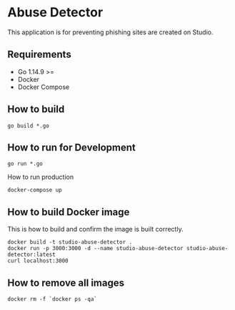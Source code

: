 # Abuse Detector
This application is for preventing phishing sites are created on Studio.

## Requirements
- Go 1.14.9 >=
- Docker
- Docker Compose

## How to build
```shell script
go build *.go
```    
## How to run for Development
```shell script
go run *.go
```
How to run production
```
docker-compose up
```
## How to build Docker image
This is how to build and confirm the image is built correctly.
```
docker build -t studio-abuse-detector .
docker run -p 3000:3000 -d --name studio-abuse-detector studio-abuse-detector:latest
curl localhost:3000
```

## How to remove all images
```
docker rm -f `docker ps -qa`
```